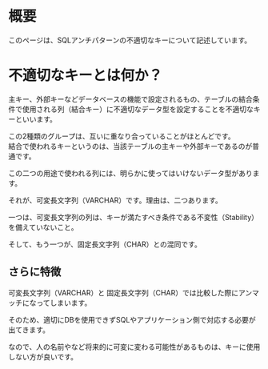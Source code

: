# 概要

このページは、SQLアンチパターンの不適切なキーについて記述しています。

# 不適切なキーとは何か？

主キー、外部キーなどデータベースの機能で設定されるもの、テーブルの結合条件で使用される列（結合キー）に不適切なデータ型を設定することを不適切なキーといいます。

この2種類のグループは、互いに重なり合っていることがほとんどです。<br>
結合で使われるキーというのは、当該テーブルの主キーや外部キーであるのが普通です。

この二つの用途で使われる列には、明らかに使ってはいけないデータ型があります。

それが、可変長文字列（VARCHAR）です。理由は、二つあります。

一つは、可変長文字列の列は、キーが満たすべき条件である不変性（Stability）を備えていないこと。

そして、もう一つが、固定長文字列（CHAR）との混同です。

## さらに特徴

可変長文字列（VARCHAR）と 固定長文字列（CHAR）では比較した際にアンマッチになってしまいます。

そのため、適切にDBを使用できずSQLやアプリケーション側で対応する必要が出てきます。

なので、人の名前やなど将来的に可変に変わる可能性があるものは、キーに使用しない方が良いです。

